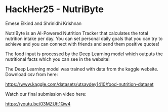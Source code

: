# HackHer25 - NutriByte

Emese Elkind and Shrinidhi Krishnan

NutriByte is an AI-Powered Nutrition Tracker that calculates the total nutrition intake per day.
You can set personal daily goals that you can try to achieve and you can connect with friends and send them positive quotes!

The food input is processed by the Deep Learning model which outputs the nutritional facts which you can see in the website!

The Deep Learning model was trained with data from the kaggle website. Download csv from here:

https://www.kaggle.com/datasets/utsavdey1410/food-nutrition-dataset 

Watch our final submission video here:

https://youtu.be/03MZUft1Qw4

